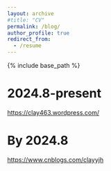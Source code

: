 ```yaml
---
layout: archive
#title: "CV"
permalink: /blog/
author_profile: true
redirect_from:
  - /resume
---
```


{% include base_path %}

# 2024.8-present
<https://clay463.wordpress.com/>

# By 2024.8
<https://www.cnblogs.com/clayyjh>
